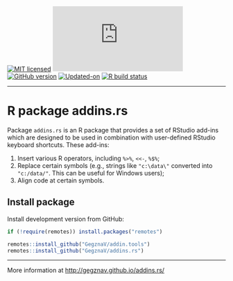 
<!-- README.md is generated from README.Rmd. Please edit that file -->

<!-- badges: start -->

[![MIT
licensed](https://img.shields.io/badge/license-MIT-blue.svg)](https://opensource.org/licenses/MIT)
[![CRAN\_Status\_Badge](http://www.r-pkg.org/badges/version/addins.rs)](https://cran.r-project.org/package=addins.rs)
[![GitHub
version](https://img.shields.io/badge/GitHub-0.0.9-brightgreen.svg)](https://github.com/GegznaV/addins.rs)
[![Updated-on](https://img.shields.io/badge/Updated%20on-2020--06--08-yellowgreen.svg)](/commits/master)
[![R build
status](https://github.com/GegznaV/addins.rs/workflows/R-CMD-check/badge.svg)](https://github.com/GegznaV/addins.rs/actions)
<!-- badges: end -->

<!--

-->

-----

<!-- <img src="http://gegznav.github.io/addins.rs/logo.png" align="right" width="15%" height="15%"/>  -->

# R package **addins.rs**

Package `addins.rs` is an R package that provides a set of RStudio
add-ins which are designed to be used in combination with user-defined
RStudio keyboard shortcuts. These add-ins:

1.  Insert various R operators, including `%>%`, `<<-`, `%$%`;  
2.  Replace certain symbols (e.g., strings like `"c:\data\"` converted
    into `"c:/data/"`. This can be useful for Windows users);  
3.  Align code at certain symbols.

<!-- 
1) **format text in R Markdown documents**: 
    - **enclose** either selected text or selected rows with special symbols and text gets inerpreted in a special way when rendered with R Markdown (e.g., converts "bold" into "\*\*bold\*\*"
that is interpreted as "**bold**").
2) **insert** text (e.g., operators `%>%`, `<<-`, `%$%`) at the cursor position; 
3)  **replace** symbols in selected
pieces of text (e.g., convert backslashes to forward slashes which results 
in strings like `"c:\data\"` converted into `"c:/data/"`). 
-->

## Install package

<!-- Install released version from CRAN: -->

<!-- ```{r Install package from CRAN, eval=FALSE} -->

<!-- install.packages("addins.rs") -->

<!-- ``` -->

Install development version from GitHub:

``` r
if (!require(remotes)) install.packages("remotes")

remotes::install_github("GegznaV/addin.tools")
remotes::install_github("GegznaV/addins.rs")
```

<!-- Recommended workflow and a few examples -->

<!-- ----------------------------------------------------- -->

<!-- Get started online http://gegznav.github.io/addins.rs/articles/v1_workflow.html -->

<!-- And offline: -->

<!-- ```{r, eval=FALSE} -->

<!-- vignette("v1_workflow", package = "addins.rs") -->

<!-- ``` -->

<!-- browseVignettes("addins.rs") -->

-----

More information at <http://gegznav.github.io/addins.rs/>
